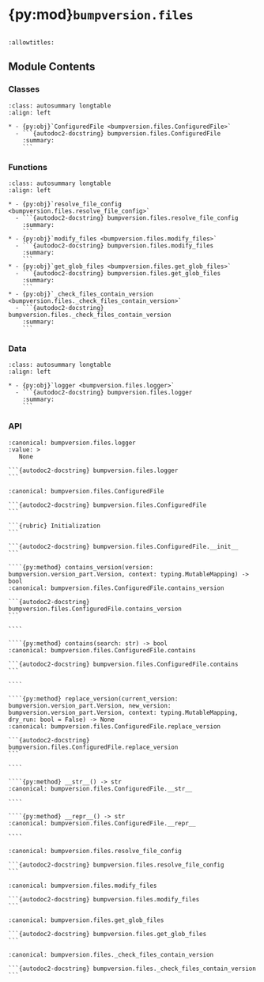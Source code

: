 # {py:mod}`bumpversion.files`

```{py:module} bumpversion.files
```

```{autodoc2-docstring} bumpversion.files
:allowtitles:
```

## Module Contents

### Classes

````{list-table}
:class: autosummary longtable
:align: left

* - {py:obj}`ConfiguredFile <bumpversion.files.ConfiguredFile>`
  - ```{autodoc2-docstring} bumpversion.files.ConfiguredFile
    :summary:
    ```
````

### Functions

````{list-table}
:class: autosummary longtable
:align: left

* - {py:obj}`resolve_file_config <bumpversion.files.resolve_file_config>`
  - ```{autodoc2-docstring} bumpversion.files.resolve_file_config
    :summary:
    ```
* - {py:obj}`modify_files <bumpversion.files.modify_files>`
  - ```{autodoc2-docstring} bumpversion.files.modify_files
    :summary:
    ```
* - {py:obj}`get_glob_files <bumpversion.files.get_glob_files>`
  - ```{autodoc2-docstring} bumpversion.files.get_glob_files
    :summary:
    ```
* - {py:obj}`_check_files_contain_version <bumpversion.files._check_files_contain_version>`
  - ```{autodoc2-docstring} bumpversion.files._check_files_contain_version
    :summary:
    ```
````

### Data

````{list-table}
:class: autosummary longtable
:align: left

* - {py:obj}`logger <bumpversion.files.logger>`
  - ```{autodoc2-docstring} bumpversion.files.logger
    :summary:
    ```
````

### API

````{py:data} logger
:canonical: bumpversion.files.logger
:value: >
   None

```{autodoc2-docstring} bumpversion.files.logger
```

````

`````{py:class} ConfiguredFile(file_cfg: bumpversion.config.FileConfig, version_config: bumpversion.version_part.VersionConfig)
:canonical: bumpversion.files.ConfiguredFile

```{autodoc2-docstring} bumpversion.files.ConfiguredFile
```

```{rubric} Initialization
```

```{autodoc2-docstring} bumpversion.files.ConfiguredFile.__init__
```

````{py:method} contains_version(version: bumpversion.version_part.Version, context: typing.MutableMapping) -> bool
:canonical: bumpversion.files.ConfiguredFile.contains_version

```{autodoc2-docstring} bumpversion.files.ConfiguredFile.contains_version
```

````

````{py:method} contains(search: str) -> bool
:canonical: bumpversion.files.ConfiguredFile.contains

```{autodoc2-docstring} bumpversion.files.ConfiguredFile.contains
```

````

````{py:method} replace_version(current_version: bumpversion.version_part.Version, new_version: bumpversion.version_part.Version, context: typing.MutableMapping, dry_run: bool = False) -> None
:canonical: bumpversion.files.ConfiguredFile.replace_version

```{autodoc2-docstring} bumpversion.files.ConfiguredFile.replace_version
```

````

````{py:method} __str__() -> str
:canonical: bumpversion.files.ConfiguredFile.__str__

````

````{py:method} __repr__() -> str
:canonical: bumpversion.files.ConfiguredFile.__repr__

````

`````

````{py:function} resolve_file_config(files: typing.List[bumpversion.config.FileConfig], version_config: bumpversion.version_part.VersionConfig) -> typing.List[bumpversion.files.ConfiguredFile]
:canonical: bumpversion.files.resolve_file_config

```{autodoc2-docstring} bumpversion.files.resolve_file_config
```
````

````{py:function} modify_files(files: typing.List[bumpversion.files.ConfiguredFile], current_version: bumpversion.version_part.Version, new_version: bumpversion.version_part.Version, context: typing.MutableMapping, dry_run: bool = False) -> None
:canonical: bumpversion.files.modify_files

```{autodoc2-docstring} bumpversion.files.modify_files
```
````

````{py:function} get_glob_files(file_cfg: bumpversion.config.FileConfig, version_config: bumpversion.version_part.VersionConfig) -> typing.List[bumpversion.files.ConfiguredFile]
:canonical: bumpversion.files.get_glob_files

```{autodoc2-docstring} bumpversion.files.get_glob_files
```
````

````{py:function} _check_files_contain_version(files: typing.List[bumpversion.files.ConfiguredFile], current_version: bumpversion.version_part.Version, context: typing.MutableMapping) -> None
:canonical: bumpversion.files._check_files_contain_version

```{autodoc2-docstring} bumpversion.files._check_files_contain_version
```
````
